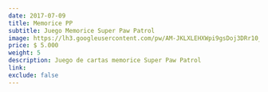 ```yaml
---
date: 2017-07-09
title: Memorice PP
subtitle: Juego Memorice Super Paw Patrol
image: https://lh3.googleusercontent.com/pw/AM-JKLXLEHXWpi9gsDoj3DRr10_DY7CNCOPcmGzmyyJt3LzaxFQY3lXzb_Cht8pymN3FoBpzSbhMIpaKMhkAorOhWD5gEaOXEIPlsSR6DyAN428r1e2VONOYDVDSamrXRs4gpjBh3-yt9egH3rkwQAplJ15oJQ=w465-h621-no?authuser=0
price: $ 5.000
weight: 5
description: Juego de cartas memorice Super Paw Patrol
link: 
exclude: false
---
```

